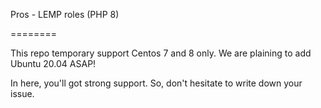 Pros - LEMP roles (PHP 8)

========

This repo temporary support Centos 7 and 8 only. 
We are plaining to add Ubuntu 20.04 ASAP! 

In here, you'll got strong support. So, don't hesitate to write down your issue.